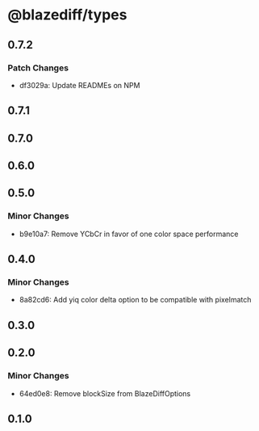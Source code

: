 # @blazediff/types

## 0.7.2

### Patch Changes

- df3029a: Update READMEs on NPM

## 0.7.1

## 0.7.0

## 0.6.0

## 0.5.0

### Minor Changes

- b9e10a7: Remove YCbCr in favor of one color space performance

## 0.4.0

### Minor Changes

- 8a82cd6: Add yiq color delta option to be compatible with pixelmatch

## 0.3.0

## 0.2.0

### Minor Changes

- 64ed0e8: Remove blockSize from BlazeDiffOptions

## 0.1.0
